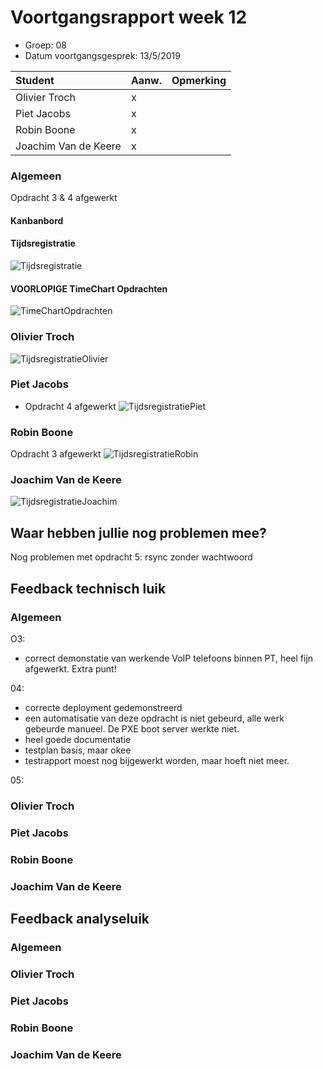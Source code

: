 # Voortgangsrapport week 12

* Groep: 08
* Datum voortgangsgesprek: 13/5/2019 

| Student             | Aanw. | Opmerking |
| :---                | :---  | :---      |
| Olivier Troch       |  x    |           |
| Piet Jacobs         |  x    |           |
| Robin Boone         |  x    |           |
| Joachim Van de Keere|  x    |           |

### Algemeen
Opdracht 3 & 4 afgewerkt

#### Kanbanbord

      
#### Tijdsregistratie 
![Tijdsregistratie](https://github.com/HoGentTIN/p2ops-g08/blob/master/weekrapport/images/week12/TIJD.png "Tijdsregistratie")

#### VOORLOPIGE TimeChart Opdrachten
![TimeChartOpdrachten](https://github.com/HoGentTIN/p2ops-g08/blob/master/weekrapport/images/week12/TimeChart.png "TimeChartOpdrachten")

### Olivier Troch


![TijdsregistratieOlivier](https://github.com/HoGentTIN/p2ops-g08/blob/master/weekrapport/images/week12/OLIVIERtijd.png "TijdsregistratieOlivier")
      
      
### Piet Jacobs
* Opdracht 4 afgewerkt 
![TijdsregistratiePiet](https://github.com/HoGentTIN/p2ops-g08/blob/master/weekrapport/images/week12/PIETtijd.png "TijdsregistratiePiet")

      
### Robin Boone
Opdracht 3 afgewerkt
![TijdsregistratieRobin](https://github.com/HoGentTIN/p2ops-g08/blob/master/weekrapport/images/week12/ROBINtijd.png "TijdsregistratieRobin")
      

### Joachim Van de Keere

![TijdsregistratieJoachim](https://github.com/HoGentTIN/p2ops-g08/blob/master/weekrapport/images/week12/JOACHIMtijd.png "TijdsregistratieJoachim")
  

## Waar hebben jullie nog problemen mee?
Nog problemen met opdracht 5: rsync zonder wachtwoord
## Feedback technisch luik

### Algemeen

O3:
- correct demonstatie van werkende VoIP telefoons binnen PT, heel fijn afgewerkt. Extra punt!

04:
- correcte deployment gedemonstreerd
- een automatisatie van deze opdracht is niet gebeurd, alle werk gebeurde manueel. De PXE boot server werkte niet.
- heel goede documentatie 
- testplan basis, maar okee
- testrapport moest nog bijgewerkt worden, maar hoeft niet meer.

05:


### Olivier Troch
### Piet Jacobs

### Robin Boone
### Joachim Van de Keere

## Feedback analyseluik

### Algemeen

### Olivier Troch
### Piet Jacobs
### Robin Boone
### Joachim Van de Keere

